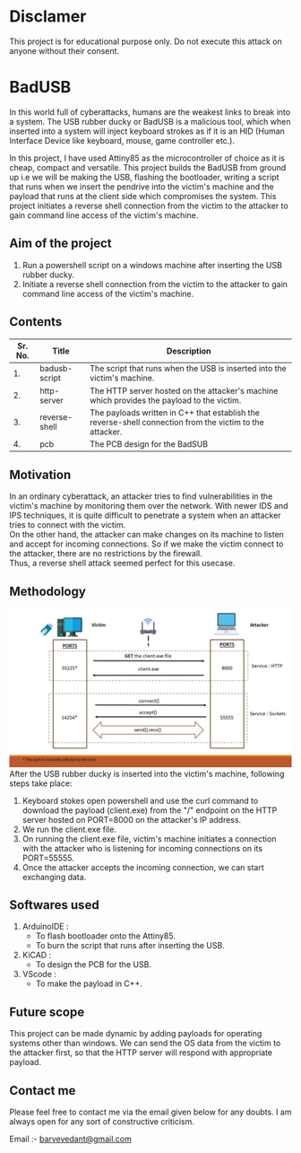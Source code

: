 # Disclamer
This project is for educational purpose only. Do not execute this attack on anyone without their consent. 

# BadUSB
In this world full of cyberattacks, humans are the weakest links to break into a system. The USB rubber ducky or BadUSB is a malicious tool, which when inserted into a system will inject keyboard strokes as if it is an HID (Human Interface Device like keyboard, mouse, game controller etc.).  

In this project, I have used Attiny85 as the microcontroller of choice as it is cheap, compact and versatile. This project builds the BadUSB from ground up i.e we will be making the USB, flashing the bootloader, writing a script that runs when we insert the pendrive into the victim's machine and the payload that runs at the client side which compromises the system. This project initiates a reverse shell connection from the victim to the attacker to gain command line access of the victim's machine.

## Aim of the project
1. Run a powershell script on a windows machine after inserting the USB rubber ducky.
2. Initiate a reverse shell connection from the victim to the attacker to gain command line access of the victim's machine.

## Contents
| Sr. No. | Title         | Description                                                                                              |
| ------- | ------------- | -------------------------------------------------------------------------------------------------------- | 
| 1.      | badusb-script | The script that runs when the USB is inserted into the victim's machine.                                 |
| 2.      | http-server   | The HTTP server hosted on the attacker's machine which provides the payload to the victim.      | 
| 3.      | reverse-shell | The payloads written in C++ that establish the reverse-shell connection from the victim to the attacker. |
| 4. | pcb | The PCB design for the BadSUB 
## Motivation
In an ordinary cyberattack, an attacker tries to find vulnerabilities in the victim's machine by monitoring them over the network. With newer IDS and IPS techniques, it is quite difficult to penetrate a system when an attacker tries to connect with the victim.  
On the other hand, the attacker can make changes on its machine to listen and accept for incoming connections. So if we make the victim connect to the attacker, there are no restrictions by the firewall.  
Thus, a reverse shell attack seemed perfect for this usecase. 

## Methodology
![methodology](https://github.com/vedantbarve/BadUSB/blob/master/assets/methodology-1.JPG)
After the USB rubber ducky is inserted into the victim's machine, following steps take place:  
1. Keyboard stokes open powershell and use the curl command to download the payload (client.exe) from the "/" endpoint on the HTTP server hosted on PORT=8000 on the attacker's IP address.
2. We run the client.exe file.
3. On running the client.exe file, victim's machine initiates a connection with the attacker who is listening for incoming connections on its PORT=55555.
4. Once the attacker accepts the incoming connection, we can start exchanging data. 

## Softwares used
1. ArduinoIDE :  
    - To flash bootloader onto the Attiny85.  
    - To burn the script that runs after inserting the USB.
2. KiCAD :  
    - To design the PCB for the USB.
3. VScode :
    - To make the payload in C++.

## Future scope
This project can be made dynamic by adding payloads for operating systems other than windows. We can send the OS data from the victim to the attacker first, so that the HTTP server will respond with appropriate payload. 

## Contact me

Please feel free to contact me via the email given below for any doubts. I am always open for any sort of constructive criticism.

Email :- barvevedant@gmail.com

